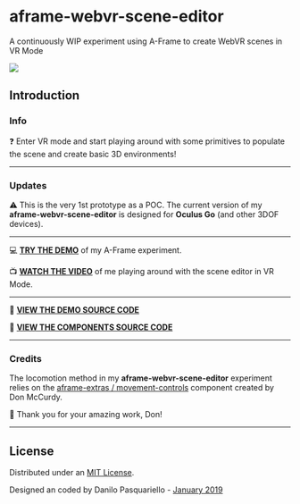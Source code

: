 # aframe-webvr-scene-editor
A continuously WIP experiment using A-Frame to create WebVR scenes in VR Mode

![](https://raw.githubusercontent.com/thedart76/aframe-webvr-scene-editor/master/aframe-webvr-scene-editor-img.png)

## Introduction

### Info

❓ Enter VR mode and start playing around with some primitives to populate the scene and create basic 3D environments!

------------

### Updates

⚠️ This is the very 1st prototype as a POC. The current version of my **aframe-webvr-scene-editor** is designed for **Oculus Go** (and other 3DOF devices).

------------

💻 [**TRY THE DEMO**](https://thewebvrlab.io/aframe-webvr-scene-editor.html "TRY THE DEMO") of my A-Frame experiment.

📺 [**WATCH THE VIDEO**](https://www.youtube.com/watch?v=4mG1gNVArd4/ "WATCH THE VIDEO") of me playing around with the scene editor in VR Mode.

------------

👀 **[VIEW THE DEMO SOURCE CODE](https://github.com/thedart76/aframe-webvr-scene-editor/blob/master/index.html "VIEW THE DEMO SOURCE CODE")**

👀 **[VIEW THE COMPONENTS SOURCE CODE](https://github.com/thedart76/aframe-webvr-scene-editor/blob/master/js/aframe-webvr-scene-editor-v1.js "VIEW THE COMPONENT SOURCE CODE")**

------------

### Credits

The locomotion method in my **aframe-webvr-scene-editor** experiment relies on the [aframe-extras / movement-controls](https://github.com/donmccurdy/aframe-extras/tree/master/src/controls "aframe-extras / movement-controls") component created by Don McCurdy.

🙏 Thank you for your amazing work, Don!

------------

## License

Distributed under an [MIT License](https://github.com/thedart76/aframe-webvr-scene-editor/blob/master/LICENSE "MIT License").

Designed an coded by Danilo Pasquariello - [January 2019](https://twitter.com/theDart76 "January 2019")
